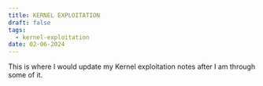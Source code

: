 ```yaml
---
title: KERNEL EXPLOITATION
draft: false
tags:
  - kernel-exploitation
date: 02-06-2024
---
```


This is where I would update my Kernel exploitation notes after I am through some of it.
